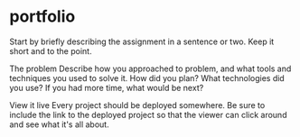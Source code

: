# portfolio

Start by briefly describing the assignment in a sentence or two. Keep it short and to the point.

The problem
Describe how you approached to problem, and what tools and techniques you used to solve it. How did you plan? What technologies did you use? If you had more time, what would be next?

View it live
Every project should be deployed somewhere. Be sure to include the link to the deployed project so that the viewer can click around and see what it's all about.

